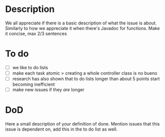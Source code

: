 # Description
We all appreciate if there is a basic description of what the issue is about. Similarly to how we appreciate it when there's Javadoc for functions.
Make it concise, max 2/3 sentences

# To do
* [ ]  we like to do lists
* [ ]  make each task atomic > creating a whole controller class is no bueno
* [ ]  research has also shown that to do lists longer than about 5 points start becoming inefficient
* [ ]  make new issues if they *are* longer

# DoD
Here a small description of your definition of done. Mention issues that this issue is dependent on, add this in the to do list as well.